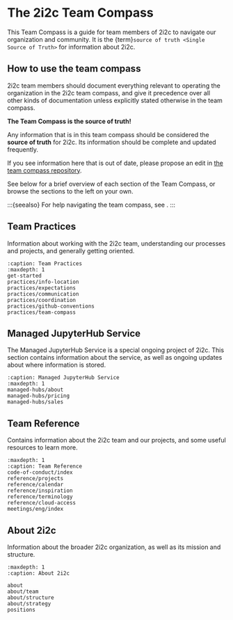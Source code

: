 # The 2i2c Team Compass

This Team Compass is a guide for team members of 2i2c to navigate our organization and community.
It is the {term}`source of truth <Single Source of Truth>` for information about 2i2c.

## How to use the team compass

2i2c team members should document everything relevant to operating the organization in the 2i2c team compass, and give it precedence over all other kinds of documentation unless explicitly stated otherwise in the team compass.

**The Team Compass is the source of truth!**

Any information that is in this team compass should be considered the **source of truth** for 2i2c. Its information should be complete and updated frequently.

If you see information here that is out of date, please propose an edit in [the team compass repository](https://github.com/2i2c-org/team-compass).

See below for a brief overview of each section of the Team Compass, or browse the sections to the left on your own.

:::{seealso}
For help navigating the team compass, see [](start:team-compass).
:::

## Team Practices

Information about working with the 2i2c team, understanding our processes and projects, and generally getting oriented.

```{toctree}
:caption: Team Practices
:maxdepth: 1
get-started
practices/info-location
practices/expectations
practices/communication
practices/coordination
practices/github-conventions
practices/team-compass
```

## Managed JupyterHub Service

The Managed JupyterHub Service is a special ongoing project of 2i2c.
This section contains information about the service, as well as ongoing updates about where information is stored.

```{toctree}
:caption: Managed JupyterHub Service
:maxdepth: 1
managed-hubs/about
managed-hubs/pricing
managed-hubs/sales
```

## Team Reference

Contains information about the 2i2c team and our projects, and some useful resources to learn more.

```{toctree}
:maxdepth: 1
:caption: Team Reference
code-of-conduct/index
reference/projects
reference/calendar
reference/inspiration
reference/terminology
reference/cloud-access
meetings/eng/index
```

## About 2i2c

Information about the broader 2i2c organization, as well as its mission and structure.

```{toctree}
:maxdepth: 1
:caption: About 2i2c

about
about/team
about/structure
about/strategy
positions
```
